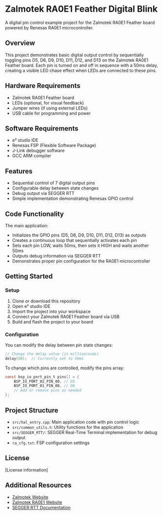 # Zalmotek RA0E1 Feather Digital Blink

A digital pin control example project for the Zalmotek RA0E1 Feather board powered by Renesas RA0E1 microcontroller.

## Overview

This project demonstrates basic digital output control by sequentially toggling pins D5, D6, D9, D10, D11, D12, and D13 on the Zalmotek RA0E1 Feather board. Each pin is turned on and off in sequence with a 50ms delay, creating a visible LED chase effect when LEDs are connected to these pins.

## Hardware Requirements

- Zalmotek RA0E1 Feather board 
- LEDs (optional, for visual feedback)
- Jumper wires (if using external LEDs)
- USB cable for programming and power

## Software Requirements

- e² studio IDE
- Renesas FSP (Flexible Software Package)
- J-Link debugger software
- GCC ARM compiler

## Features

- Sequential control of 7 digital output pins
- Configurable delay between state changes
- Debug output via SEGGER RTT
- Simple implementation demonstrating Renesas GPIO control

## Code Functionality

The main application:
- Initializes the GPIO pins (D5, D6, D9, D10, D11, D12, D13) as outputs
- Creates a continuous loop that sequentially activates each pin
- Sets each pin LOW, waits 50ms, then sets it HIGH and waits another 50ms
- Outputs debug information via SEGGER RTT
- Demonstrates proper pin configuration for the RA0E1 microcontroller

## Getting Started

### Setup

1. Clone or download this repository
2. Open e² studio IDE
3. Import the project into your workspace
4. Connect your Zalmotek RA0E1 Feather board via USB
5. Build and flash the project to your board

### Configuration

You can modify the delay between pin state changes:

```c
// Change the delay value (in milliseconds)
delay(50);  // Currently set to 50ms
```

To change which pins are controlled, modify the pins array:

```c
const bsp_io_port_pin_t pins[] = {
    BSP_IO_PORT_02_PIN_00, // D5
    BSP_IO_PORT_01_PIN_08, // D6
    // Add or remove pins as needed
};
```

## Project Structure

- `src/hal_entry.cpp`: Main application code with pin control logic
- `src/common_utils.h`: Utility functions for the application
- `src/SEGGER_RTT/`: SEGGER Real-Time Terminal implementation for debug output
- `ra_cfg.txt`: FSP configuration settings

## License

[License information]

## Additional Resources

- [Zalmotek Website](https://zalmotek.com)
- [Zalmotek RA0E1 Website](https://zalmotek.com/products/RA0E1-Feather-SoM/)
- [SEGGER RTT Documentation](https://www.segger.com/products/debug-probes/j-link/technology/about-real-time-transfer/) 
